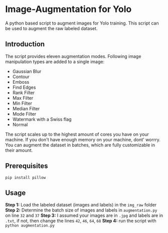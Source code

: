 # Image-Augmentation for Yolo
A python based script to augment images for Yolo training. This script can be used to augment the raw labeled dataset. 

## Introduction
The script provides eleven augmentation modes. Following image manipulation types are added to a single image:

- Gaussian Blur
- Contour
- Emboss
- Find Edges
- Rank Filter
- Max Filter
- Min Filter
- Median Filter
- Mode Filter
- Watermark with a Swiss flag
- Normal

The script scales up to the highest amount of cores you have on your machine. If you don't have enough memory on your machine, dont' worrry. You can augment the dataset in batches, which are fully customizable in their amount.

## Prerequisites
```pip install pillow```

## Usage ##
**Step 1:** Load the labeled dataset (images and labels) in the `img_raw` folder
**Step 2:** Determine the batch size of images and labels in `augmentation.py` on line `32` and `37`
**Step 3:** I assumed your images are in `.jpg` and labels are in `.txt`, if not, then change the lines `42`, `46`, `64`, `68`
**Step 4:** run the script with `python augmentation.py`
